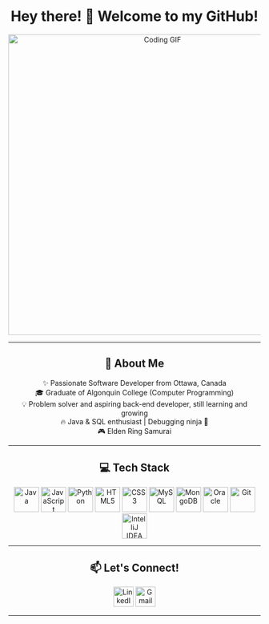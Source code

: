 <h1 align="center">Hey there! 👋 Welcome to my GitHub!</h1>

<p align="center">
  <img src="https://media.giphy.com/media/qgQUggAC3Pfv687qPC/giphy.gif" width="600" alt="Coding GIF">
</p>

---

<h2 align="center">🚀 About Me</h2>

<p align="center">
  ✨ Passionate Software Developer from Ottawa, Canada <br>
  🎓 Graduate of Algonquin College (Computer Programming) <br>
  💡 Problem solver and aspiring back-end developer, still learning and growing <br>
  🔥 Java & SQL enthusiast | Debugging ninja 🥷 <br>
  🎮 Elden Ring Samurai
</p>

---

<h2 align="center">💻 Tech Stack</h2>

<p align="center">
  <img src="https://cdn.jsdelivr.net/gh/devicons/devicon/icons/java/java-original.svg" height="50" alt="Java" />
  <img src="https://cdn.jsdelivr.net/gh/devicons/devicon/icons/javascript/javascript-original.svg" height="50" alt="JavaScript" />
  <img src="https://cdn.jsdelivr.net/gh/devicons/devicon/icons/python/python-original.svg" height="50" alt="Python" />
  <img src="https://cdn.jsdelivr.net/gh/devicons/devicon/icons/html5/html5-original.svg" height="50" alt="HTML5" />
  <img src="https://cdn.jsdelivr.net/gh/devicons/devicon/icons/css3/css3-original.svg" height="50" alt="CSS3" />
  <img src="https://cdn.jsdelivr.net/gh/devicons/devicon/icons/mysql/mysql-original.svg" height="50" alt="MySQL" />
  <img src="https://cdn.jsdelivr.net/gh/devicons/devicon/icons/mongodb/mongodb-original.svg" height="50" alt="MongoDB" />
  <img src="https://cdn.jsdelivr.net/gh/devicons/devicon/icons/oracle/oracle-original.svg" height="50" alt="Oracle" />
  <img src="https://cdn.jsdelivr.net/gh/devicons/devicon/icons/git/git-original.svg" height="50" alt="Git" />
  <img src="https://cdn.jsdelivr.net/gh/devicons/devicon/icons/intellij/intellij-original.svg" height="50" alt="IntelliJ IDEA" />
</p>

---

<h2 align="center">📫 Let's Connect!</h2>

<p align="center">
  <a href="https://www.linkedin.com/in/jama-ahmed-343038335/"><img src="https://cdn.jsdelivr.net/gh/devicons/devicon/icons/linkedin/linkedin-original.svg" height="40" alt="LinkedIn" /></a>
  <a href="mailto:your.email@example.com"><img src="https://img.icons8.com/color/48/000000/gmail-new.png" height="40" alt="Gmail" /></a>
</p>

---
